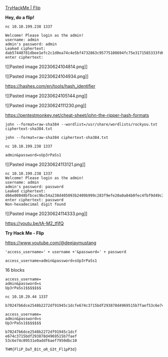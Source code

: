[TryHackMe | Flip](https://tryhackme.com/room/flip)

**Hey, do a flip!**

```
nc 10.10.199.238 1337
```

```
Welcome! Please login as the admin!
username: admin
admin's password: admin
Leaked ciphertext: dab57440781dbee1efc2c1d0ea74c4e5bf4732863c95775108694fc75e3171585333fd6e0b061188d6d2f69b3ba2dad5
enter ciphertext: 
```

![[Pasted image 20230624104814.png]]

![[Pasted image 20230624104934.png]]

https://hashes.com/en/tools/hash_identifier

![[Pasted image 20230624105144.png]]

![[Pasted image 20230624111230.png]]

https://pentestmonkey.net/cheat-sheet/john-the-ripper-hash-formats

```
john --format=raw-sha384 --wordlist=/usr/share/wordlists/rockyou.txt ciphertext-sha384.txt
```

```
john --format=raw-sha384 ciphertext-sha384.txt
```

```
nc 10.10.199.238 1337
```

```
admin&password=sUp3rPaSs1
```

![[Pasted image 20230624113121.png]]

```
nc 10.10.199.238 1337
Welcome! Please login as the admin!
username: admin
admin's password: password
Leaked ciphertext: d66e00848bfbcec9bc54a238d405093b2409b999c283f9efe20a0a84b0fec4fbf9d49c3d3a1637f8d93ac03979ae7526
enter ciphertext: password
Non-hexadecimal digit found
```

![[Pasted image 20230624114333.png]]

https://youtu.be/tA-M2_tfjfQ

**Try Hack Me - Flip**

https://www.youtube.com/@deejaymustang

```
'access_username=' + username +'&password=' + password
```

```
access_username=admin&password=sUp3rPaSs1
```

16 blocks

```
access_username=
admin&password=s
Up3rPaSs1$$$$$$$
```

```
nc 10.10.29.44 1337
```

```
b70247b6dce2548b2272df91945c1dcfe674c3715bdf293878d4969515b7faef53c6e74c09531e0addf6aef7950dbc10
```

```
access_username=
admin&password=s
Up3rPaSs1$$$$$$$

b70247b6dce2548b2272df91945c1dcf
e674c3715bdf293878d4969515b7faef
53c6e74c09531e0addf6aef7950dbc10

THM{FliP_DaT_B1t_oR_G3t_Fl1pP3d}
```

